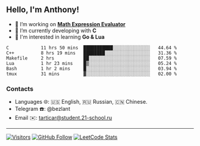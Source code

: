 ## Hello, I'm Anthony!
 
- 🔭 I’m working on **[Math Expression Evaluator](https://github.com/bezlant/math_expression_evaluator)**
- 🌱 I’m currently developing with **C**
- 🧐 I'm interested in learning **Go & Lua**

<!--START_SECTION:waka-->

```text
C            11 hrs 50 mins  ███████████░░░░░░░░░░░░░░   44.64 %
C++          8 hrs 19 mins   ████████░░░░░░░░░░░░░░░░░   31.36 %
Makefile     2 hrs           ██░░░░░░░░░░░░░░░░░░░░░░░   07.59 %
Lua          1 hr 23 mins    █▒░░░░░░░░░░░░░░░░░░░░░░░   05.24 %
Bash         1 hr 2 mins     █░░░░░░░░░░░░░░░░░░░░░░░░   03.94 %
tmux         31 mins         ▓░░░░░░░░░░░░░░░░░░░░░░░░   02.00 %
```

<!--END_SECTION:waka-->
### Contacts
- Languages 🌐: 🇺🇸 English, 🇷🇺 Russian, 🇨🇳 Chinese.
- Telegram ☎️: @bezlant
- Email ✉️: tarticar@student.21-school.ru
---
[![Visitors](https://shields-io-visitor-counter.herokuapp.com/badge?page=bezlant.bezlant&label=visitors&logo=Codeforces&style=for-the-badge&labelColor=black&color=forestgreen)](https://www.youtube.com/watch?v=dQw4w9WgXcQ)
[![GitHub Follow](https://img.shields.io/github/followers/bezlant?label=follow&logo=github&style=for-the-badge&labelColor=black)](https://github.com/bezlant)
[![LeetCode Stats](https://img.shields.io/badge/dynamic/json?style=for-the-badge&labelColor=black&color=darkorange&label=Solved&query=solvedOverTotal&url=https%3A%2F%2Fleetcode-badge.vercel.app%2Fapi%2Fusers%2Fbezlant&logo=leetcode&logoColor=yellow)](https://leetcode.com/bezlant/)
